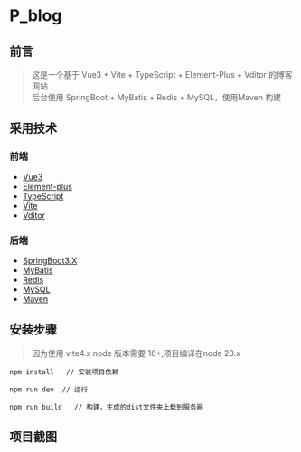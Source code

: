 # P_blog


## 前言
> 这是一个基于 Vue3 + Vite + TypeScript + Element-Plus + Vditor 的博客网站 </br>
> 后台使用 SpringBoot + MyBatis + Redis + MySQL，使用Maven 构建 </br>

## 采用技术

### 前端
- [Vue3](https://v3.cn.vuejs.org/)
- [Element-plus](https://element-plus.org/zh-CN/)
- [TypeScript](https://www.tslang.cn/index.html)
- [Vite](https://vitejs.dev/)
- [Vditor](https://b3log.org/vditor/)
### 后端
- [SpringBoot3.X](https://spring.io/projects/spring-boot)
- [MyBatis](https://mybatis.org/mybatis-3/)
- [Redis](https://redis.io)
- [MySQL](https://www.mysql.com/)
- [Maven](https://maven.apache.org/)

## 安装步骤

> 因为使用 vite4.x node 版本需要 16+,项目编译在node 20.x

```
npm install   // 安装项目依赖

npm run dev  // 运行

npm run build   // 构建，生成的dist文件夹上载到服务器
```

## 项目截图
